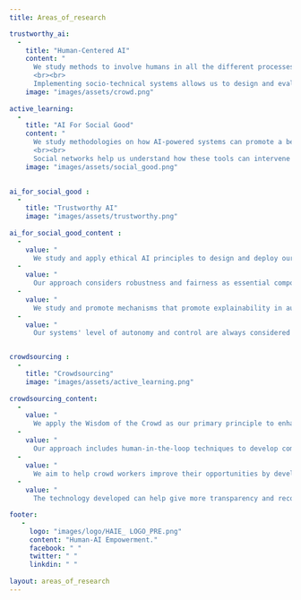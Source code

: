 ```yaml
---
title: Areas_of_research

trustworthy_ai: 
  -
    title: "Human-Centered AI"
    content: "
      We study methods to involve humans in all the different processes of machine learning pipelines. Our approach includes different stages such as design, data production (collection and labeling), model training, and deployment. Detection and reducing bias in data are essential components of our methodology.
      <br><br>
      Implementing socio-technical systems allows us to design and evaluate systems with different stakeholders. We conduct ethnographic studies to understand how people expect to interact with smart agents and align the solution with their expectations. The resulting human-centric solutions are usually published as open-source tools so the community can adopt them." 
    image: "images/assets/crowd.png"
    
active_learning: 
  -
    title: "AI For Social Good"
    content: "
      We study methodologies on how AI-powered systems can promote a benefit to society. Our approach involves designing and developing interventional tools that can interact with people within communities. The mediated communication principle helps to promote frictionless interactions and reduce power imbalances.
      <br><br>
      Social networks help us understand how these tools can intervene in multiple contexts. We analyze data from social networks to understand patterns in interactions. Our interventional approach helps us to moderate and promote safe spaces."
    image: "images/assets/social_good.png"

  
ai_for_social_good : 
  -
    title: "Trustworthy AI"
    image: "images/assets/trustworthy.png"
    
ai_for_social_good_content :
  -
    value: "
      We study and apply ethical AI principles to design and deploy our solutions."
  -
    value: "
      Our approach considers robustness and fairness as essential components of AI solutions."
  -
    value: "
      We study and promote mechanisms that promote explainability in automatic decisions."
  -
    value: "
      Our systems' level of autonomy and control are always considered key factors."


crowdsourcing : 
  -
    title: "Crowdsourcing"
    image: "images/assets/active_learning.png"
    
crowdsourcing_content:
  -
    value: "
      We apply the Wisdom of the Crowd as our primary principle to enhance human and algorithmic capabilities."
  -
    value: "
      Our approach includes human-in-the-loop techniques to develop complex workflows where humans can assist."
  -
    value: "
      We aim to help crowd workers improve their opportunities by developing tools and skill development mechanisms."
  -
    value: "
      The technology developed can help give more transparency and recognition to crowd workers."

footer:
   - 
     logo: "images/logo/HAIE_ LOGO_PRE.png"
     content: "Human-AI Empowerment."
     facebook: " "
     twitter: " "
     linkdin: " "
 
layout: areas_of_research
---
```


